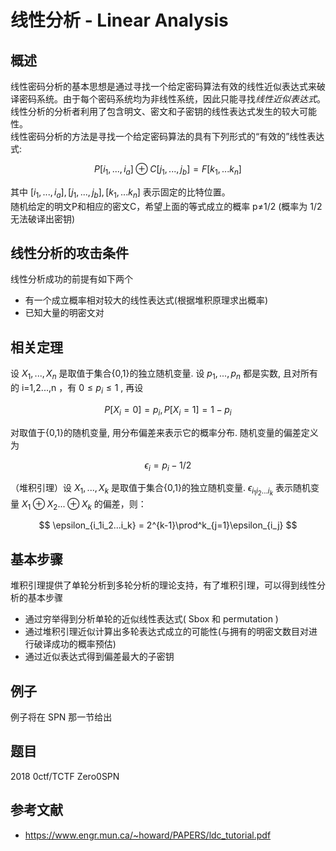 # 线性分析 - Linear Analysis

## 概述

线性密码分析的基本思想是通过寻找一个给定密码算法有效的线性近似表达式来破译密码系统。由于每个密码系统均为非线性系统，因此只能寻找$线性近似表达式$。  
线性分析的分析者利用了包含明文、密文和子密钥的线性表达式发生的较大可能性。  
线性密码分析的方法是寻找一个给定密码算法的具有下列形式的“有效的”线性表达式:  

$$
P[i_1,...,i_a] \oplus C[j_1,...,j_b] = F[k_1,...k_n]
$$  

其中 $[i_1,...,i_a], [j_1,...,j_b], [k_1,...k_n]$ 表示固定的比特位置。  
随机给定的明文P和相应的密文C，希望上面的等式成立的概率 p≠1/2 (概率为 1/2 无法破译出密钥)  
## 线性分析的攻击条件
线性分析成功的前提有如下两个

- 有一个成立概率相对较大的线性表达式(根据堆积原理求出概率)  
- 已知大量的明密文对  
## 相关定理
设 $X_1,...,X_n$ 是取值于集合{0,1}的独立随机变量. 设 $p_1,...,p_n$ 都是实数, 且对所有的 i=1,2...,n ，有      $0\leq p_i\leq1$ , 再设

$$
P[X_i=0]=p_i,P[X_i=1]=1-p_i
$$  
  
对取值于{0,1}的随机变量,  用分布偏差来表示它的概率分布. 随机变量的偏差定义为  

$$
\epsilon_i = p_i - 1/2
$$

（堆积引理）设 $X_1,...,X_k$ 是取值于集合{0,1}的独立随机变量. $\epsilon_{i_1i_2...i_k}$ 表示随机变量 $X_1\oplus X_2...\oplus X_k$ 的偏差，则：

$$
\epsilon_{i_1i_2...i_k} = 2^{k-1}\prod^k_{j=1}\epsilon_{i_j}
$$

## 基本步骤
堆积引理提供了单轮分析到多轮分析的理论支持，有了堆积引理，可以得到线性分析的基本步骤

- 通过穷举得到分析单轮的近似线性表达式( Sbox 和 permutation ) 
- 通过堆积引理近似计算出多轮表达式成立的可能性(与拥有的明密文数目对进行破译成功的概率预估)  
- 通过近似表达式得到偏差最大的子密钥  
## 例子
例子将在 SPN 那一节给出
## 题目
2018 0ctf/TCTF Zero0SPN


## 参考文献

- https://www.engr.mun.ca/~howard/PAPERS/ldc_tutorial.pdf

